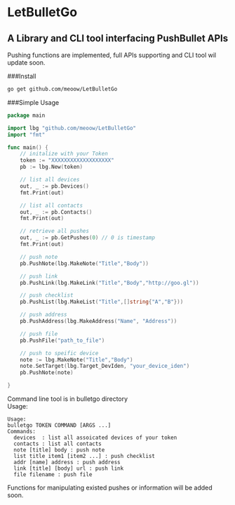 # LetBulletGo
## A Library and CLI tool interfacing PushBullet APIs

Pushing functions are implemented, full APIs supporting and CLI tool wil update soon.

###Install
```sh
go get github.com/meoow/LetBulletGo
```

###Simple Usage
```go
package main

import lbg "github.com/meoow/LetBulletGo"
import "fmt"

func main() {
	// initalize with your Token
	token := "XXXXXXXXXXXXXXXXXXX"
	pb := lbg.New(token)

	// list all devices
	out, _ := pb.Devices()
	fmt.Print(out)

	// list all contacts
	out, _ := pb.Contacts()
	fmt.Print(out)

	// retrieve all pushes
	out, _ := pb.GetPushes(0) // 0 is timestamp
	fmt.Print(out)

	// push note
	pb.PushNote(lbg.MakeNote("Title","Body"))

	// push link
	pb.PushLink(lbg.MakeLink("Title","Body","http://goo.gl"))

	// push checklist
	pb.PushList(lbg.MakeList("Title",[]string{"A","B"}))

	// push address
	pb.PushAddress(lbg.MakeAddress("Name", "Address"))

	// push file
	pb.PushFile("path_to_file")

	// push to speific device
	note := lbg.MakeNote("Title","Body")
	note.SetTarget(lbg.Target_DevIden, "your_device_iden")
	pb.PushNote(note)

}
```

Command line tool is in bulletgo directory  
Usage:  
```
Usage:
bulletgo TOKEN COMMAND [ARGS ...]
Commands:
  devices  : list all assoicated devices of your token
  contacts : list all contacts
  note [title] body : push note
  list title item1 [item2 ...] : push checklist
  addr [name] address : push address
  link [title] [body] url : push link
  file filename : push file
```


Functions for manipulating existed pushes or information will be added soon.
